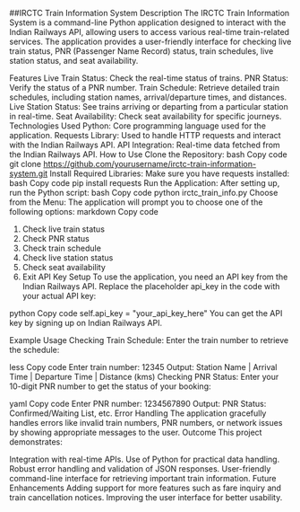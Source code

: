##IRCTC Train Information System
Description
The IRCTC Train Information System is a command-line Python application designed to interact with the Indian Railways API, allowing users to access various real-time train-related services. The application provides a user-friendly interface for checking live train status, PNR (Passenger Name Record) status, train schedules, live station status, and seat availability.

Features
Live Train Status: Check the real-time status of trains.
PNR Status: Verify the status of a PNR number.
Train Schedule: Retrieve detailed train schedules, including station names, arrival/departure times, and distances.
Live Station Status: See trains arriving or departing from a particular station in real-time.
Seat Availability: Check seat availability for specific journeys.
Technologies Used
Python: Core programming language used for the application.
Requests Library: Used to handle HTTP requests and interact with the Indian Railways API.
API Integration: Real-time data fetched from the Indian Railways API.
How to Use
Clone the Repository:
bash
Copy code
git clone https://github.com/yourusername/irctc-train-information-system.git
Install Required Libraries: Make sure you have requests installed:
bash
Copy code
pip install requests
Run the Application: After setting up, run the Python script:
bash
Copy code
python irctc_train_info.py
Choose from the Menu: The application will prompt you to choose one of the following options:
markdown
Copy code
1. Check live train status
2. Check PNR status
3. Check train schedule
4. Check live station status
5. Check seat availability
6. Exit
API Key Setup
To use the application, you need an API key from the Indian Railways API. Replace the placeholder api_key in the code with your actual API key:

python
Copy code
self.api_key = "your_api_key_here"
You can get the API key by signing up on Indian Railways API.

Example Usage
Checking Train Schedule: Enter the train number to retrieve the schedule:

less
Copy code
Enter train number: 12345
Output:
Station Name | Arrival Time | Departure Time | Distance (kms)
Checking PNR Status: Enter your 10-digit PNR number to get the status of your booking:

yaml
Copy code
Enter PNR number: 1234567890
Output:
PNR Status: Confirmed/Waiting List, etc.
Error Handling
The application gracefully handles errors like invalid train numbers, PNR numbers, or network issues by showing appropriate messages to the user.
Outcome
This project demonstrates:

Integration with real-time APIs.
Use of Python for practical data handling.
Robust error handling and validation of JSON responses.
User-friendly command-line interface for retrieving important train information.
Future Enhancements
Adding support for more features such as fare inquiry and train cancellation notices.
Improving the user interface for better usability.
